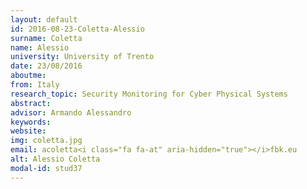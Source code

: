 ```yaml
---
layout: default 
id: 2016-08-23-Coletta-Alessio
surname: Coletta
name: Alessio
university: University of Trento
date: 23/08/2016
aboutme: 
from: Italy
research_topic: Security Monitoring for Cyber Physical Systems
abstract: 
advisor: Armando Alessandro
keywords: 
website: 
img: coletta.jpg
email: acoletta<i class="fa fa-at" aria-hidden="true"></i>fbk.eu
alt: Alessio Coletta
modal-id: stud37
---
```


